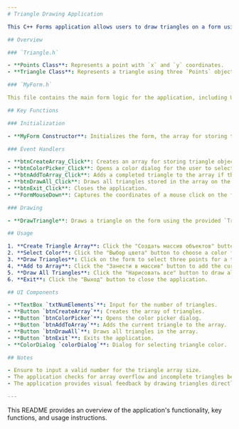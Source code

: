 ```yaml
---
# Triangle Drawing Application

This C++ Forms application allows users to draw triangles on a form using three points. Users can select a color for each triangle, create an array of triangles, store them, and display all the triangles at once. The application consists of two main files: `Triangle.h` and `MyForm.h`.

## Overview

### `Triangle.h`

- **Points Class**: Represents a point with `x` and `y` coordinates.
- **Triangle Class**: Represents a triangle using three `Points` objects and a `Color`.

### `MyForm.h`

This file contains the main form logic for the application, including UI components and event handlers.

## Key Functions

### Initialization

- **MyForm Constructor**: Initializes the form, the array for storing triangles, and sets up UI components.

### Event Handlers

- **btnCreateArray_Click**: Creates an array for storing triangle objects. Initializes the points array and sets the creation flag.
- **btnColorPicker_Click**: Opens a color dialog for the user to select a color for the next triangle.
- **btnAddToArray_Click**: Adds a completed triangle to the array if three points are defined and the array is not full.
- **btnDrawAll_Click**: Draws all triangles stored in the array on the form.
- **btnExit_Click**: Closes the application.
- **FormMouseDown**: Captures the coordinates of a mouse click on the form. When three points are collected, it draws a triangle using the selected color.

### Drawing

- **DrawTriangle**: Draws a triangle on the form using the provided `Triangle` object.

## Usage

1. **Create Triangle Array**: Click the "Создать массив объектов" button to initialize the triangle array.
2. **Select Color**: Click the "Выбор цвета" button to choose a color for the triangles.
3. **Draw Triangles**: Click on the form to select three points for a triangle. After three points are selected, the triangle is drawn with the chosen color.
4. **Add to Array**: Click the "Занести в массив" button to add the current triangle to the array.
5. **Draw All Triangles**: Click the "Нарисовать все" button to draw all the triangles stored in the array.
6. **Exit**: Click the "Выход" button to close the application.

## UI Components

- **TextBox `txtNumElements`**: Input for the number of triangles.
- **Button `btnCreateArray`**: Creates the array of triangles.
- **Button `btnColorPicker`**: Opens the color picker dialog.
- **Button `btnAddToArray`**: Adds the current triangle to the array.
- **Button `btnDrawAll`**: Draws all triangles in the array.
- **Button `btnExit`**: Exits the application.
- **ColorDialog `colorDialog`**: Dialog for selecting triangle color.

## Notes

- Ensure to input a valid number for the triangle array size.
- The application checks for array overflow and incomplete triangles before adding to the array.
- The application provides visual feedback by drawing triangles directly on the form.

---
```


This README provides an overview of the application's functionality, key functions, and usage instructions.
